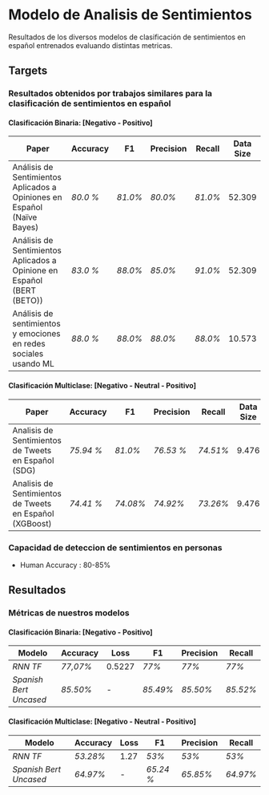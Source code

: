 # Modelo de Analisis de Sentimientos
Resultados de los diversos modelos de clasificación de sentimientos en español entrenados evaluando distintas metricas.

## Targets 
### Resultados obtenidos por trabajos similares para la clasificación de sentimientos en español

#### Clasificación Binaria: [Negativo - Positivo]
Paper | Accuracy  |   F1  |   Precision  |   Recall  | Data Size
------ |  -------------|  ------|  ------|  ------ |  ------
 Análisis de Sentimientos Aplicados a Opiniones en Español (Naïve Bayes)| _80.0 %_  | _81.0%_ |   _80.0%_ | _81.0%_ | 52.309
 Análisis de Sentimientos Aplicados a Opinione en Español (BERT (BETO))| _83.0 %_  | _88.0%_ |   _85.0%_ | _91.0%_ | 52.309
 Análisis de sentimientos y emociones en redes sociales usando ML| _88.0 %_  | _88.0%_ |   _88.0%_ | _88.0%_ | 10.573

#### Clasificación Multiclase: [Negativo - Neutral - Positivo]
Paper | Accuracy  |   F1  |   Precision  |   Recall  | Data Size
------ |  -------------|  ------|  ------|  ------ |  -------
 Analisis de Sentimientos de Tweets en Español (SDG)| _75.94 %_  | _81.0%_ |   _76.53 %_ | _74.51%_ | 9.476
 Analisis de Sentimientos de Tweets en Español (XGBoost)| _74.41 %_  | _74.08%_ |   _74.92%_ | _73.26%_ | 9.476

 
### Capacidad de deteccion de sentimientos en personas
* Human Accuracy :  80-85%

## Resultados
### Métricas de nuestros modelos

#### Clasificación Binaria: [Negativo - Positivo]
Modelo |   Accuracy  |   Loss  |   F1  |   Precision  |   Recall
------ |  -------------|  ------|  ------|  ------|  ------
_RNN TF_ | _77,07%_ | 0.5227 | _77%_ |   _77%_ | _77%_
_Spanish Bert Uncased_ | _85.50%_ | - | _85.49%_ |   _85.50%_ | _85.52%_

#### Clasificación Multiclase: [Negativo - Neutral - Positivo]
Modelo |   Accuracy  |   Loss  |   F1  |   Precision  |   Recall |  
------ |  -------------|  ------|  ------|  ------|  ------ 
_RNN TF_ | _53.28%_ |  1.27 | _53%_| _53%_ | _53%_ 
_Spanish Bert Uncased_ | _64.97%_ | - | _65.24 %_ |   _65.85%_ | _64.97%_
